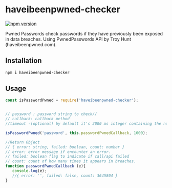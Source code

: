 # haveibeenpwned-checker
[![npm version](https://img.shields.io/npm/v/haveibeenpwned-checker.svg?label=haveibeenpwned-checker)](https://www.npmjs.com/package/haveibeenpwned-checker)

Pwned Passwords check passwords if they have previously been exposed in data breaches.
Using PwnedPasswords API by Troy Hunt (haveibeenpwned.com).

## Installation

```sh
npm i haveibeenpwned-checker
```

## Usage
```js
const isPasswordPwned = require('haveibeenpwned-checker');


// password : password string to check//
// callback: callback method 
//timeout -(optional) by default it's 3000 ms integer containing the number of milliseconds to wait for a server to send response headers (and start the response body) before aborting the request. 

isPasswordPwned('password', this.passwordPwnedCallback, 1000);

//Return Object
// { error: string, failed: boolean, count: number }
// error: error message if encounter an error.
// failed: boolean flag to indicate if call/api failed
// count: count of how many times it appears in breaches.
function passwordPwnedCallback (e){
   console.log(e);
   //{ error: '', failed: false, count: 3645804 }
}
